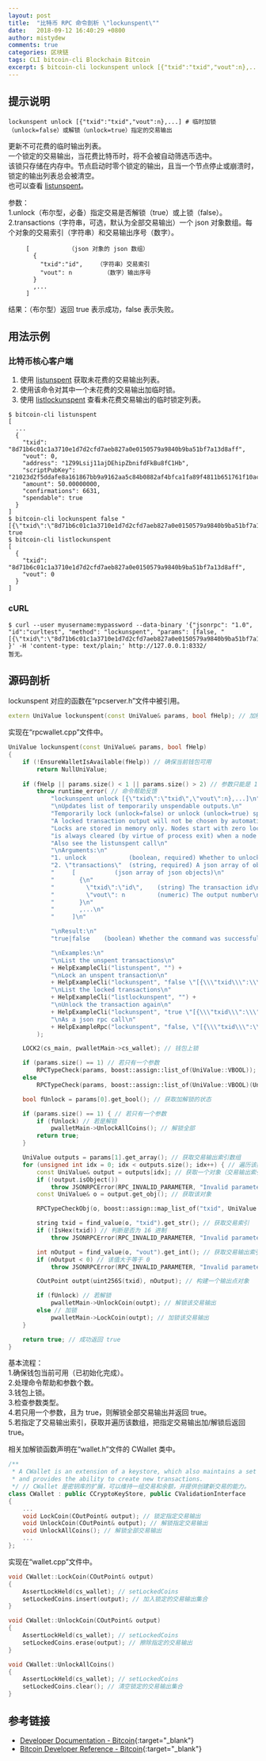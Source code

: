 ```yaml
---
layout: post
title:  "比特币 RPC 命令剖析 \"lockunspent\""
date:   2018-09-12 16:40:29 +0800
author: mistydew
comments: true
categories: 区块链
tags: CLI bitcoin-cli Blockchain Bitcoin
excerpt: $ bitcoin-cli lockunspent unlock [{"txid":"txid","vout":n},...]
---
```

## 提示说明

```shell
lockunspent unlock [{"txid":"txid","vout":n},...] # 临时加锁（unlock=false）或解锁（unlock=true）指定的交易输出
```

更新不可花费的临时输出列表。<br>
一个锁定的交易输出，当花费比特币时，将不会被自动筛选币选中。<br>
该锁只存储在内存中。节点启动时零个锁定的输出，且当一个节点停止或崩溃时，锁定的输出列表总会被清空。<br>
也可以查看 [listunspent](/blog/2018/09/bitcoin-rpc-command-listunspent.html)。

参数：<br>
1.unlock（布尔型，必备）指定交易是否解锁（true）或上锁（false）。<br>
2.transactions（字符串，可选，默认为全部交易输出）一个 json 对象数组。每个对象的交易索引（字符串）和交易输出序号（数字）。<br>
```shell
     [           （json 对象的 json 数组）
       {
         "txid":"id",    （字符串）交易索引
         "vout": n         （数字）输出序号
       }
       ,...
     ]
```

结果：（布尔型）返回 true 表示成功，false 表示失败。

## 用法示例

### 比特币核心客户端

1. 使用 [listunspent](/blog/2018/06/bitcoin-rpc-command-listunspent.html) 获取未花费的交易输出列表。<br>
2. 使用该命令对其中一个未花费的交易输出加临时锁。<br>
3. 使用 [listlockunspent](/blog/2018/06/bitcoin-rpc-command-listlockunspent.html) 查看未花费交易输出的临时锁定列表。

```shell
$ bitcoin-cli listunspent
[
  ...
  {
    "txid": "8d71b6c01c1a3710e1d7d2cfd7aeb827a0e0150579a9840b9ba51bf7a13d8aff",
    "vout": 0,
    "address": "1Z99Lsij11ajDEhipZbnifdFkBu8fC1Hb",
    "scriptPubKey": "21023d2f5ddafe8a161867bb9a9162aa5c84b0882af4bfca1fa89f4811b651761f10ac",
    "amount": 50.00000000,
    "confirmations": 6631,
    "spendable": true
  }
]
$ bitcoin-cli lockunspent false "[{\"txid\":\"8d71b6c01c1a3710e1d7d2cfd7aeb827a0e0150579a9840b9ba51bf7a13d8aff\",\"vout\":0}]"
true
$ bitcoin-cli listlockunspent
[
  {
    "txid": "8d71b6c01c1a3710e1d7d2cfd7aeb827a0e0150579a9840b9ba51bf7a13d8aff",
    "vout": 0
  }
]
```

### cURL

```shell
$ curl --user myusername:mypassword --data-binary '{"jsonrpc": "1.0", "id":"curltest", "method": "lockunspent", "params": [false, "[{\"txid\":\"8d71b6c01c1a3710e1d7d2cfd7aeb827a0e0150579a9840b9ba51bf7a13d8aff\",\"vout\":0}]"] }' -H 'content-type: text/plain;' http://127.0.0.1:8332/
暂无。
```

## 源码剖析
lockunspent 对应的函数在“rpcserver.h”文件中被引用。

```cpp
extern UniValue lockunspent(const UniValue& params, bool fHelp); // 加解锁未花费的交易输出
```

实现在“rpcwallet.cpp”文件中。

```cpp
UniValue lockunspent(const UniValue& params, bool fHelp)
{
    if (!EnsureWalletIsAvailable(fHelp)) // 确保当前钱包可用
        return NullUniValue;
    
    if (fHelp || params.size() < 1 || params.size() > 2) // 参数只能是 1 个或 2 个
        throw runtime_error( // 命令帮助反馈
            "lockunspent unlock [{\"txid\":\"txid\",\"vout\":n},...]\n"
            "\nUpdates list of temporarily unspendable outputs.\n"
            "Temporarily lock (unlock=false) or unlock (unlock=true) specified transaction outputs.\n"
            "A locked transaction output will not be chosen by automatic coin selection, when spending bitcoins.\n"
            "Locks are stored in memory only. Nodes start with zero locked outputs, and the locked output list\n"
            "is always cleared (by virtue of process exit) when a node stops or fails.\n"
            "Also see the listunspent call\n"
            "\nArguments:\n"
            "1. unlock            (boolean, required) Whether to unlock (true) or lock (false) the specified transactions\n"
            "2. \"transactions\"  (string, required) A json array of objects. Each object the txid (string) vout (numeric)\n"
            "     [           (json array of json objects)\n"
            "       {\n"
            "         \"txid\":\"id\",    (string) The transaction id\n"
            "         \"vout\": n         (numeric) The output number\n"
            "       }\n"
            "       ,...\n"
            "     ]\n"

            "\nResult:\n"
            "true|false    (boolean) Whether the command was successful or not\n"

            "\nExamples:\n"
            "\nList the unspent transactions\n"
            + HelpExampleCli("listunspent", "") +
            "\nLock an unspent transaction\n"
            + HelpExampleCli("lockunspent", "false \"[{\\\"txid\\\":\\\"a08e6907dbbd3d809776dbfc5d82e371b764ed838b5655e72f463568df1aadf0\\\",\\\"vout\\\":1}]\"") +
            "\nList the locked transactions\n"
            + HelpExampleCli("listlockunspent", "") +
            "\nUnlock the transaction again\n"
            + HelpExampleCli("lockunspent", "true \"[{\\\"txid\\\":\\\"a08e6907dbbd3d809776dbfc5d82e371b764ed838b5655e72f463568df1aadf0\\\",\\\"vout\\\":1}]\"") +
            "\nAs a json rpc call\n"
            + HelpExampleRpc("lockunspent", "false, \"[{\\\"txid\\\":\\\"a08e6907dbbd3d809776dbfc5d82e371b764ed838b5655e72f463568df1aadf0\\\",\\\"vout\\\":1}]\"")
        );

    LOCK2(cs_main, pwalletMain->cs_wallet); // 钱包上锁

    if (params.size() == 1) // 若只有一个参数
        RPCTypeCheck(params, boost::assign::list_of(UniValue::VBOOL)); // 验证参数类型
    else
        RPCTypeCheck(params, boost::assign::list_of(UniValue::VBOOL)(UniValue::VARR));

    bool fUnlock = params[0].get_bool(); // 获取加解锁的状态

    if (params.size() == 1) { // 若只有一个参数
        if (fUnlock) // 若是解锁
            pwalletMain->UnlockAllCoins(); // 解锁全部
        return true;
    }

    UniValue outputs = params[1].get_array(); // 获取交易输出索引数组
    for (unsigned int idx = 0; idx < outputs.size(); idx++) { // 遍历该数组
        const UniValue& output = outputs[idx]; // 获取一个对象（交易输出索引）
        if (!output.isObject())
            throw JSONRPCError(RPC_INVALID_PARAMETER, "Invalid parameter, expected object");
        const UniValue& o = output.get_obj(); // 获取该对象

        RPCTypeCheckObj(o, boost::assign::map_list_of("txid", UniValue::VSTR)("vout", UniValue::VNUM)); // 检查对象类型，"交易索引" 为字符串，"交易输出索引" 为数字型

        string txid = find_value(o, "txid").get_str(); // 获取交易索引
        if (!IsHex(txid)) // 判断是否为 16 进制
            throw JSONRPCError(RPC_INVALID_PARAMETER, "Invalid parameter, expected hex txid");

        int nOutput = find_value(o, "vout").get_int(); // 获取交易输出索引
        if (nOutput < 0) // 该值大于等于 0
            throw JSONRPCError(RPC_INVALID_PARAMETER, "Invalid parameter, vout must be positive");

        COutPoint outpt(uint256S(txid), nOutput); // 构建一个输出点对象

        if (fUnlock) // 若解锁
            pwalletMain->UnlockCoin(outpt); // 解锁该交易输出
        else // 加锁
            pwalletMain->LockCoin(outpt); // 加锁该交易输出
    }

    return true; // 成功返回 true
}
```

基本流程：<br>
1.确保钱包当前可用（已初始化完成）。<br>
2.处理命令帮助和参数个数。<br>
3.钱包上锁。<br>
3.检查参数类型。<br>
4.若只用一个参数，且为 true，则解锁全部交易输出并返回 true。<br>
5.若指定了交易输出索引，获取并遍历该数组，把指定交易输出加/解锁后返回 true。

相关加解锁函数声明在“wallet.h”文件的 CWallet 类中。

```cpp
/** 
 * A CWallet is an extension of a keystore, which also maintains a set of transactions and balances,
 * and provides the ability to create new transactions.
 */ // CWallet 是密钥库的扩展，可以维持一组交易和余额，并提供创建新交易的能力。
class CWallet : public CCryptoKeyStore, public CValidationInterface
{
    ...
    void LockCoin(COutPoint& output); // 锁定指定交易输出
    void UnlockCoin(COutPoint& output); // 解锁指定交易输出
    void UnlockAllCoins(); // 解锁全部交易输出
    ...
};
```

实现在“wallet.cpp”文件中。

```cpp
void CWallet::LockCoin(COutPoint& output)
{
    AssertLockHeld(cs_wallet); // setLockedCoins
    setLockedCoins.insert(output); // 加入锁定的交易输出集合
}

void CWallet::UnlockCoin(COutPoint& output)
{
    AssertLockHeld(cs_wallet); // setLockedCoins
    setLockedCoins.erase(output); // 擦除指定的交易输出
}

void CWallet::UnlockAllCoins()
{
    AssertLockHeld(cs_wallet); // setLockedCoins
    setLockedCoins.clear(); // 清空锁定的交易输出集合
}
```

## 参考链接

* [Developer Documentation - Bitcoin](https://bitcoin.org/en/developer-documentation){:target="_blank"}
* [Bitcoin Developer Reference - Bitcoin](https://bitcoin.org/en/developer-reference#lockunspent){:target="_blank"}
